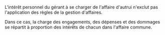 L'intérêt personnel du gérant à se charger de l'affaire d'autrui n'exclut pas l'application des règles de la gestion d'affaires.

Dans ce cas, la charge des engagements, des dépenses et des dommages se répartit à proportion des intérêts de chacun dans l'affaire commune.
